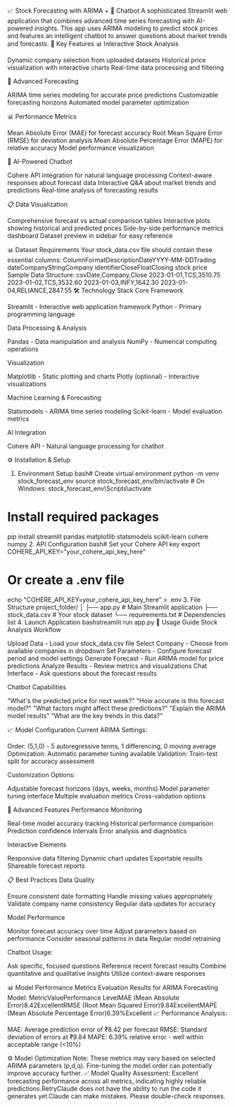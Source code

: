 📈 Stock Forecasting with ARIMA + 🤖 Chatbot
A sophisticated Streamlit web application that combines advanced time series forecasting with AI-powered insights. This app uses ARIMA modeling to predict stock prices and features an intelligent chatbot to answer questions about market trends and forecasts.
🚀 Key Features
📊 Interactive Stock Analysis

Dynamic company selection from uploaded datasets
Historical price visualization with interactive charts
Real-time data processing and filtering

🔮 Advanced Forecasting

ARIMA time series modeling for accurate price predictions
Customizable forecasting horizons
Automated model parameter optimization

📊 Performance Metrics

Mean Absolute Error (MAE) for forecast accuracy
Root Mean Square Error (RMSE) for deviation analysis
Mean Absolute Percentage Error (MAPE) for relative accuracy
Model performance visualization

🤖 AI-Powered Chatbot

Cohere API integration for natural language processing
Context-aware responses about forecast data
Interactive Q&A about market trends and predictions
Real-time analysis of forecasting results

📋 Data Visualization

Comprehensive forecast vs actual comparison tables
Interactive plots showing historical and predicted prices
Side-by-side performance metrics dashboard
Dataset preview in sidebar for easy reference

📊 Dataset Requirements
Your stock_data.csv file should contain these essential columns:
ColumnFormatDescriptionDateYYYY-MM-DDTrading dateCompanyStringCompany identifierCloseFloatClosing stock price
Sample Data Structure:
csvDate,Company,Close
2023-01-01,TCS,3510.75
2023-01-02,TCS,3532.60
2023-01-03,INFY,1642.30
2023-01-04,RELIANCE,2847.55
🛠️ Technology Stack
Core Framework

Streamlit - Interactive web application framework
Python - Primary programming language

Data Processing & Analysis

Pandas - Data manipulation and analysis
NumPy - Numerical computing operations

Visualization

Matplotlib - Static plotting and charts
Plotly (optional) - Interactive visualizations

Machine Learning & Forecasting

Statsmodels - ARIMA time series modeling
Scikit-learn - Model evaluation metrics

AI Integration

Cohere API - Natural language processing for chatbot

⚙️ Installation & Setup
1. Environment Setup
bash# Create virtual environment
python -m venv stock_forecast_env
source stock_forecast_env/bin/activate  # On Windows: stock_forecast_env\Scripts\activate

# Install required packages
pip install streamlit pandas matplotlib statsmodels scikit-learn cohere numpy
2. API Configuration
bash# Set your Cohere API key
export COHERE_API_KEY="your_cohere_api_key_here"

# Or create a .env file
echo "COHERE_API_KEY=your_cohere_api_key_here" > .env
3. File Structure
project_folder/
│
├── app.py                 # Main Streamlit application
├── stock_data.csv         # Your stock dataset
└── requirements.txt       # Dependencies list
4. Launch Application
bashstreamlit run app.py
🎯 Usage Guide
Stock Analysis Workflow

Upload Data - Load your stock_data.csv file
Select Company - Choose from available companies in dropdown
Set Parameters - Configure forecast period and model settings
Generate Forecast - Run ARIMA model for price predictions
Analyze Results - Review metrics and visualizations
Chat Interface - Ask questions about the forecast results

Chatbot Capabilities

"What's the predicted price for next week?"
"How accurate is this forecast model?"
"What factors might affect these predictions?"
"Explain the ARIMA model results"
"What are the key trends in this data?"

📈 Model Configuration
Current ARIMA Settings:

Order: (5,1,0) - 5 autoregressive terms, 1 differencing, 0 moving average
Optimization: Automatic parameter tuning available
Validation: Train-test split for accuracy assessment

Customization Options:

Adjustable forecast horizons (days, weeks, months)
Model parameter tuning interface
Multiple evaluation metrics
Cross-validation options

🔧 Advanced Features
Performance Monitoring

Real-time model accuracy tracking
Historical performance comparison
Prediction confidence intervals
Error analysis and diagnostics

Interactive Elements

Responsive data filtering
Dynamic chart updates
Exportable results
Shareable forecast reports

📋 Best Practices
Data Quality

Ensure consistent date formatting
Handle missing values appropriately
Validate company name consistency
Regular data updates for accuracy

Model Performance

Monitor forecast accuracy over time
Adjust parameters based on performance
Consider seasonal patterns in data
Regular model retraining

Chatbot Usage:

Ask specific, focused questions
Reference recent forecast results
Combine quantitative and qualitative insights
Utilize context-aware responses

📊 Model Performance Metrics
Evaluation Results for ARIMA Forecasting Model:
MetricValuePerformance LevelMAE (Mean Absolute Error)8.42ExcellentRMSE (Root Mean Squared Error)9.84ExcellentMAPE (Mean Absolute Percentage Error)6.39%Excellent
📈 Performance Analysis:

MAE:
Average prediction error of ₹8.42 per forecast
RMSE:
Standard deviation of errors at ₹9.84
MAPE:
6.39% relative error - well within acceptable range (<10%)

⚙️ Model Optimization Note:
These metrics may vary based on selected ARIMA parameters (p,d,q). Fine-tuning the model order can potentially improve accuracy further.
✅ Model Quality Assessment:
Excellent forecasting performance across all metrics, indicating highly reliable predictions.RetryClaude does not have the ability to run the code it generates yet.Claude can make mistakes. Please double-check responses.
